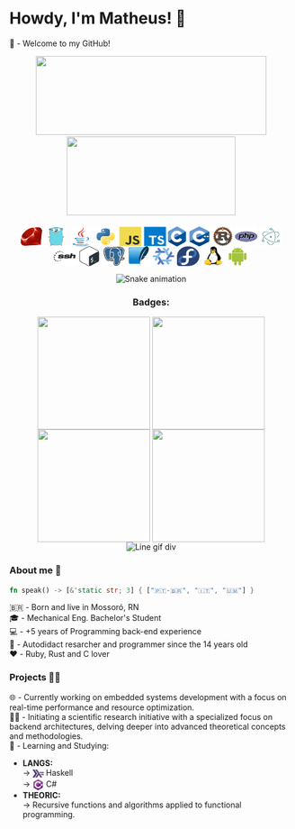 # Howdy, I'm Matheus! 👋

🚀 - Welcome to my GitHub!

<div align="center">
  
  <a href="https://github.com/mvghasty" align="left">
    <img height="140em" width="410em" src="https://github-readme-stats.vercel.app/api?username=mvghasty&show_icons=true&theme=nightowl&include_all_commits=true&count_private=true">
    <img height="140em" width="300em" src="https://github-readme-stats.vercel.app/api/top-langs/?username=mvghasty&layout=compact&langs_exclude=HTML,SCSS,CSS&langs_count=10&theme=nightowl">
  </a> 

</div>

<div style="display: inline_block" align="center"><br>
  <img align="center" alt="Ruby" height="35" width="40" src="https://raw.githubusercontent.com/devicons/devicon/refs/heads/master/icons/ruby/ruby-original.svg">
  <img align="center" alt="Go" height="35" width="40" src="https://raw.githubusercontent.com/devicons/devicon/refs/heads/master/icons/go/go-original.svg">
  <img align="center" alt="Java" height="35" width="40" src="https://raw.githubusercontent.com/devicons/devicon/refs/heads/master/icons/java/java-original.svg">
  <img align="center" alt="Python" height="35" width="40" src="https://raw.githubusercontent.com/devicons/devicon/master/icons/python/python-original.svg">
  <img align="center" alt="JS" height="35" width="40" src="https://raw.githubusercontent.com/devicons/devicon/refs/heads/master/icons/javascript/javascript-original.svg">
  <img align="center" alt="TS" height="35" width="40" src="https://raw.githubusercontent.com/devicons/devicon/refs/heads/master/icons/typescript/typescript-original.svg">
  <img align="center" alt="C" height="35" width="32" src="icons/C.png">
  <img align="center" alt="Cpp" height="35" width="40" src="https://raw.githubusercontent.com/devicons/devicon/refs/heads/master/icons/cplusplus/cplusplus-original.svg">
  <img align="center" alt="Rustuwu" height="35" width="35" src="icons/rust.png">
  <img align="center" alt="Php" height="35" width="40" src="https://raw.githubusercontent.com/devicons/devicon/refs/heads/master/icons/php/php-original.svg">
  <img align="center" alt="Electron" height="35" width="40" src="https://raw.githubusercontent.com/devicons/devicon/ca28c779441053191ff11710fe24a9e6c23690d6/icons/electron/electron-original.svg">
  <img align="center" alt="ssh" height="35" width="40" src="https://raw.githubusercontent.com/devicons/devicon/refs/heads/master/icons/ssh/ssh-original-wordmark.svg">
  <img align="center" alt="bash" height="35" width="40" src="https://raw.githubusercontent.com/devicons/devicon/refs/heads/master/icons/bash/bash-original.svg">
  <img align="center" alt="postgres" height="35" width="40" src="https://raw.githubusercontent.com/devicons/devicon/refs/heads/master/icons/postgresql/postgresql-original.svg">
  <img align="center" alt="sqlite" height="35" width="40" src="https://raw.githubusercontent.com/devicons/devicon/refs/heads/master/icons/sqlite/sqlite-original.svg">
  <img align="center" alt="Nix" height="35" width="40" src="https://raw.githubusercontent.com/devicons/devicon/refs/heads/master/icons/nixos/nixos-original.svg">
  <img align="center" alt="Fedora" height="35" width="40" src="https://raw.githubusercontent.com/devicons/devicon/refs/heads/master/icons/fedora/fedora-original.svg">
  <img align="center" alt="THELinux" height="35" width="40" src="https://raw.githubusercontent.com/devicons/devicon/refs/heads/master/icons/linux/linux-original.svg">
  <img align="center" alt="Android" height="35" width="40" src="https://raw.githubusercontent.com/devicons/devicon/refs/heads/master/icons/android/android-original.svg">
  
  <p align="center">
    <img src="https://raw.githubusercontent.com/mvghasty/mvghasty/refs/heads/main/github-contribution-grid-snake.svg" target="_blank" alt="Snake animation">  
  </p>

### Badges:

</div>

<div style="display: inline_block" align="center">
  <img height="200em" width="200em" src="https://raw.githubusercontent.com/mvghasty/mvghasty/refs/heads/main/openhub_original.png" align="center">
  <img height="200em" width="200em" src="https://raw.githubusercontent.com/mvghasty/mvghasty/refs/heads/main/CS50.png" align="center"> 
  <img height="200em" width="200em" src="https://github.com/mvghasty/mvghasty/blob/main/FSF-bdg.png" align="center">
  <img height="200em" width="200em" src="https://github.com/mvghasty/mvghasty/blob/main/mit.png" align="center">
</div>

<div align="center">
  <img src="https://raw.githubusercontent.com/mvghasty/mvghasty/refs/heads/main/jumpy.gif" alt="Line gif div" width="2500em", height="100em">
</div>

### About me 🫠

```rust
fn speak() -> [&'static str; 3] { ["🇵🇹-🇧🇷", "🇮🇹", "🇺🇲"] }
```

🇧🇷 - Born and live in Mossoró, RN <br>
🎓 - Mechanical Eng. Bachelor's Student <br>
💻 - +5 years of Programming back-end experience <br>
🔎 - Autodidact resarcher and programmer since the 14 years old <br>
❤️ - Ruby, Rust and C lover <br>

### Projects 👨‍💻

🌐 - Currently working on embedded systems development with a focus on real-time performance and resource optimization. <br>
👨‍🔬 - Initiating a scientific research initiative with a specialized focus on backend architectures, delving deeper into advanced theoretical concepts and methodologies. <br>
📖 - Learning and Studying: 
  - **LANGS:** <br>
    -> <img src="https://raw.githubusercontent.com/devicons/devicon/refs/heads/master/icons/haskell/haskell-original.svg" width="20" align="center"> Haskell <br> 
    -> <img src="https://raw.githubusercontent.com/devicons/devicon/refs/heads/master/icons/csharp/csharp-original.svg" width="20" align="center"> C# <br>
  - **THEORIC:** <br>
    -> Recursive functions and algorithms applied to functional programming.
